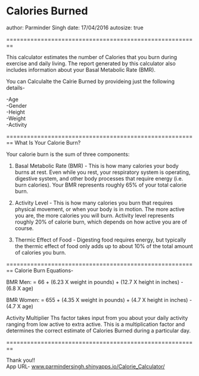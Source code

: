 Calories Burned
========================================================
author: Parminder Singh
date: 17/04/2016
autosize: true

========================================================

This calculator estimates the number of Calories that you burn during exercise and daily living. The report generated by this calculator also includes information about your Basal Metabolic Rate (BMR).

You can Calculalte the Calrie Burned by provideing just the following details-

-Age<br>
-Gender<br>
-Height<br>
-Weight<br>
-Activity

========================================================
What Is Your Calorie Burn?

Your calorie burn is the sum of three components:

1) Basal Metabolic Rate (BMR) - This is how many calories your body burns at rest. Even while you rest, your respiratory system is operating, digestive system, and other body processes that require energy (i.e. burn calories). Your BMR represents roughly 65% of your total calorie burn.

2) Activity Level - This is how many calories you burn that requires physical movement, or when your body is in motion. The more active you are, the more calories you will burn. Activity level represents roughly 20% of calorie burn, which depends on how active you are of course.

3) Thermic Effect of Food - Digesting food requires energy, but typically the thermic effect of food only adds up to about 10% of the total amount of calories you burn.

========================================================
Calorie Burn Equations-

BMR Men: = 66 + (6.23 X weight in pounds) + (12.7 X height in inches) - (6.8 X age)

BMR Women: = 655 + (4.35 X weight in pounds) + (4.7 X height in inches) - (4.7 X age)

Activity Multiplier
 Ths factor takes input from you about your daily activity ranging from low active to extra active. This is a multiplication factor and determines the correct estimate of Calories Burned during a particular day. 
 
========================================================

Thank you!! <br>
App URL- www.parmindersingh.shinyapps.io/Calorie_Calculator/ 

